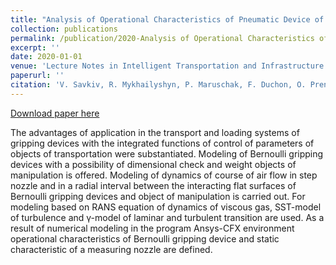 ```yaml
---
title: "Analysis of Operational Characteristics of Pneumatic Device of Industrial Robot for Gripping and Control of Parameters of Objects of Manipulation"
collection: publications
permalink: /publication/2020-Analysis of Operational Characteristics of Pneumatic Device of Industrial Robot for Gripping and Control of Parameters of Objects of Manipulation
excerpt: ''
date: 2020-01-01
venue: 'Lecture Notes in Intelligent Transportation and Infrastructure'
paperurl: ''
citation: 'V. Savkiv, R. Mykhailyshyn, P. Maruschak, F. Duchon, O. Prentkovskis, I. Diahovchenko (2020). &quot;Analysis of Operational Characteristics of Pneumatic Device of Industrial Robot for Gripping and Control of Parameters of Objects of Manipulation.&quot; <i>Lecture Notes in Intelligent Transportation and Infrastructure</i>. 504–510. doi: 10.1007/978-3-030-38666-5_53.'
---
```

[Download paper here](https://link.springer.com/chapter/10.1007/978-3-030-38666-5_53)

The advantages of application in the transport and loading systems of gripping devices with the integrated functions of control of parameters of objects of transportation were substantiated. Modeling of Bernoulli gripping devices with a possibility of dimensional check and weight objects of manipulation is offered. Modeling of dynamics of course of air flow in step nozzle and in a radial interval between the interacting flat surfaces of Bernoulli gripping devices and object of manipulation is carried out. For modeling based on RANS equation of dynamics of viscous gas, SST-model of turbulence and γ-model of laminar and turbulent transition are used. As a result of numerical modeling in the program Ansys-CFX environment operational characteristics of Bernoulli gripping device and static characteristic of a measuring nozzle are defined.